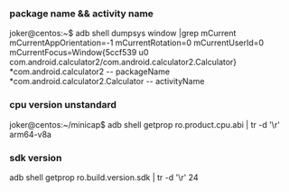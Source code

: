 ### package name && activity name
joker@centos:~$ adb shell dumpsys window |grep mCurrent
    mCurrentAppOrientation=-1
      mCurrentRotation=0
        mCurrentUserId=0
  mCurrentFocus=Window{5ccf539 u0 com.android.calculator2/com.android.calculator2.Calculator}
*com.android.calculator2 -- packageName
*com.android.calculator2.Calculator -- activityName


### cpu version unstandard
joker@centos:~/minicap$ adb shell getprop ro.product.cpu.abi | tr -d '\r'
arm64-v8a


###  sdk version
adb shell getprop ro.build.version.sdk | tr -d '\r'
24